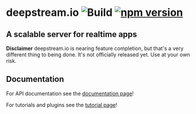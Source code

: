 deepstream.io ![Build](https://travis-ci.org/hoxton-one/deepstream.io.svg?branch=master) [![npm version](https://badge.fury.io/js/deepstream.io.svg)](http://badge.fury.io/js/deepstream.io)
==============================================
A scalable server for realtime apps
----------------------------------------------

**Disclaimer** deepstream.io is nearing feature completion, but that's a very different thing to being done. It's not officially released yet. Use at your own risk.

## Documentation

For API documentation see the [documentation page](http://deepstream.io/docs/)!

For tutorials and plugins see the [tutorial page](http://deepstream.io/tutorials/)!
